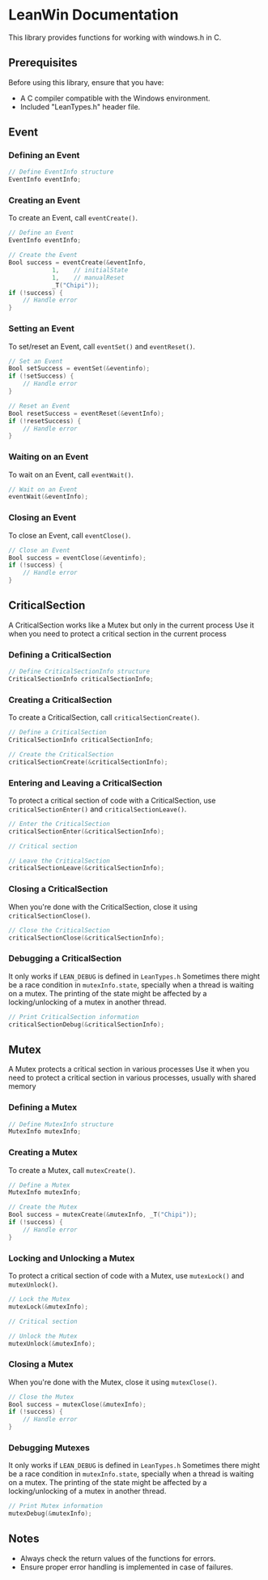 # LeanWin Documentation

This library provides functions for working with windows.h in C.

## Prerequisites

Before using this library, ensure that you have:

- A C compiler compatible with the Windows environment.
- Included "LeanTypes.h" header file.



## Event

### Defining an Event

```c
// Define EventInfo structure
EventInfo eventInfo;
```

### Creating an Event

To create an Event, call `eventCreate()`.

```c
// Define an Event
EventInfo eventInfo;

// Create the Event
Bool success = eventCreate(&eventInfo,
            1,    // initialState
            1,    // manualReset
            _T("Chipi"));
if (!success) {
    // Handle error
}
```

### Setting an Event

To set/reset an Event, call `eventSet()` and `eventReset()`.

```c
// Set an Event
Bool setSuccess = eventSet(&eventinfo);
if (!setSuccess) {
    // Handle error
}

// Reset an Event
Bool resetSuccess = eventReset(&eventInfo);
if (!resetSuccess) {
    // Handle error
}
```

### Waiting on an Event

To wait on an Event, call `eventWait()`.

```c
// Wait on an Event
eventWait(&eventInfo);
```

### Closing an Event

To close an Event, call `eventClose()`.

```c
// Close an Event
Bool success = eventClose(&eventinfo);
if (!success) {
    // Handle error
}
```



## CriticalSection

A CriticalSection works like a Mutex but only in the current process
Use it when you need to protect a critical section in the current process

### Defining a CriticalSection

```c
// Define CriticalSectionInfo structure
CriticalSectionInfo criticalSectionInfo;
```

### Creating a CriticalSection

To create a CriticalSection, call `criticalSectionCreate()`.

```c
// Define a CriticalSection
CriticalSectionInfo criticalSectionInfo;

// Create the CriticalSection
criticalSectionCreate(&criticalSectionInfo);
```

### Entering and Leaving a CriticalSection

To protect a critical section of code with a CriticalSection, use `criticalSectionEnter()` and `criticalSectionLeave()`.

```c
// Enter the CriticalSection
criticalSectionEnter(&criticalSectionInfo);

// Critical section

// Leave the CriticalSection
criticalSectionLeave(&criticalSectionInfo);
```

### Closing a CriticalSection

When you're done with the CriticalSection, close it using `criticalSectionClose()`.

```c
// Close the CriticalSection
criticalSectionClose(&criticalSectionInfo);
```

### Debugging a CriticalSection

It only works if `LEAN_DEBUG` is defined in `LeanTypes.h`
Sometimes there might be a race condition in `mutexInfo.state`, specially when a thread is waiting on a mutex.
The printing of the state might be affected by a locking/unlocking of a mutex in another thread.

```c
// Print CriticalSection information
criticalSectionDebug(&criticalSectionInfo);
```



## Mutex

A Mutex protects a critical section in various processes
Use it when you need to protect a critical section in various processes, usually with shared memory

### Defining a Mutex

```c
// Define MutexInfo structure
MutexInfo mutexInfo;
```

### Creating a Mutex

To create a Mutex, call `mutexCreate()`.

```c
// Define a Mutex
MutexInfo mutexInfo;

// Create the Mutex
Bool success = mutexCreate(&mutexInfo, _T("Chipi"));
if (!success) {
    // Handle error
}
```

### Locking and Unlocking a Mutex

To protect a critical section of code with a Mutex, use `mutexLock()` and `mutexUnlock()`.

```c
// Lock the Mutex
mutexLock(&mutexInfo);

// Critical section

// Unlock the Mutex
mutexUnlock(&mutexInfo);
```

### Closing a Mutex

When you're done with the Mutex, close it using `mutexClose()`.

```c
// Close the Mutex
Bool success = mutexClose(&mutexInfo);
if (!success) {
    // Handle error
}
```

### Debugging Mutexes

It only works if `LEAN_DEBUG` is defined in `LeanTypes.h`
Sometimes there might be a race condition in `mutexInfo.state`, specially when a thread is waiting on a mutex.
The printing of the state might be affected by a locking/unlocking of a mutex in another thread.

```c
// Print Mutex information
mutexDebug(&mutexInfo);
```

## Notes

- Always check the return values of the functions for errors.
- Ensure proper error handling is implemented in case of failures.
